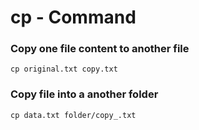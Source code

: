 # cp - Command

### Copy one file content to another file 
```
cp original.txt copy.txt
```

### Copy file into a another folder
```
cp data.txt folder/copy_.txt
```